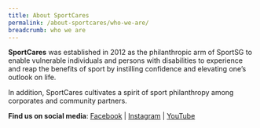 ```yaml
---
title: About SportCares
permalink: /about-sportcares/who-we-are/
breadcrumb: who we are
---
```

**SportCares** was established in 2012 as the philanthropic arm of SportSG to enable vulnerable individuals and persons with disabilities to experience and reap the benefits of sport by instilling confidence and elevating one’s outlook on life.

In addition, SportCares cultivates a spirit of sport philanthropy among corporates and community partners.



 **Find us on social media**: [Facebook](https://www.facebook.com/SportCaresSG) | [Instagram](https://www.instagram.com/sportcares) | [YouTube](https://www.youtube.com/@SportCaresTV/featured)